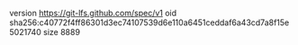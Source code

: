 version https://git-lfs.github.com/spec/v1
oid sha256:c40772f4ff86301d3ec74107539d6e110a6451ceddaf6a43cd7a8f15e5021740
size 8889
